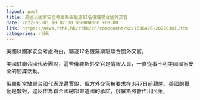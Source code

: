 ```yaml
---
layout: post
title: 美國以國家安全考慮為由驅逐12名俄駐聯合國外交官
date: 2022-03-01 10:02:00.000000000 +08:00
link: https://news.rthk.hk/rthk/ch/component/k2/1636476-20220301.htm
categories: rthk
---
```


美國以國家安全考慮為由，驅逐12名俄羅斯駐聯合國外交官。

美國駐聯合國代表團說，這些俄羅斯外交官是情報人員，一直從事不利美國國家安全的間諜活動。

俄羅斯常駐聯合國代表涅邊賈說，俄方外交官被要求在3月7日前離開，美國的舉動是敵對，違反作為聯合國總部東道國的承諾，俄羅斯將會作出回應。
